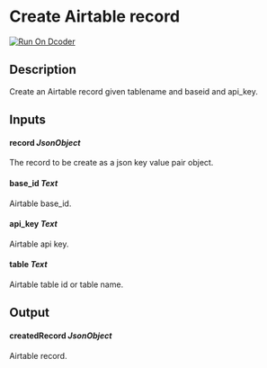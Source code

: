 # Create Airtable record

[![Run On Dcoder](https://static-content.dcoder.tech/dcoder-assets/run-on-dcoder.svg)](https://code.dcoder.tech/feed/block/610bb7b8467526dbe48f5e31)

## Description

Create an Airtable record given tablename and baseid and api_key.

## Inputs

#### **record** _JsonObject_

The record to be create as a json key value pair object.

#### **base_id** _Text_

Airtable base_id.

#### **api_key** _Text_

Airtable api key.

#### **table** _Text_

Airtable table id or table name.

## Output

#### **createdRecord** _JsonObject_

Airtable record.
